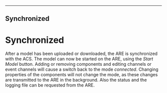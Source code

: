   
---
Synchronized
---

# Synchronized

After a model has been uploaded or downloaded, the ARE is synchronized with the ACS. The model can now be started on the ARE, using the _Start Model_ button. Adding or removing components and editing channels or event channels will cause a switch back to the mode _connected_. Changing properties of the components will not change the mode, as these changes are transmitted to the ARE in the background. Also the status and the logging file can be requested from the ARE.